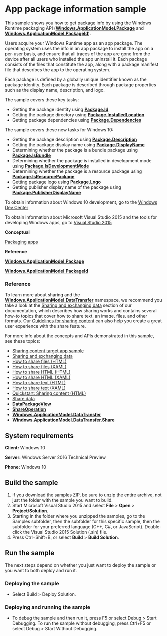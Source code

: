 ﻿<!---
  category: AppSettings 
  samplefwlink: http://go.microsoft.com/fwlink/p/?LinkId=620581&clcid=0x409
--->

# App package information sample

This sample shows you how to get package info by using the Windows Runtime packaging API ([**Windows.ApplicationModel.Package**](http://msdn.microsoft.com/library/windows/apps/br224667) and [**Windows.ApplicationModel.PackageId**](http://msdn.microsoft.com/library/windows/apps/br224668)).

Users acquire your Windows Runtime app as an app package. The operating system uses the info in an app package to install the app on a per-user basis, and ensure that all traces of the app are gone from the device after all users who installed the app uninstall it. Each package consists of the files that constitute the app, along with a package manifest file that describes the app to the operating system.

Each package is defined by a globally unique identifier known as the package identity. Each package is described through package properties such as the display name, description, and logo.

The sample covers these key tasks:

-   Getting the package identity using [**Package.Id**](http://msdn.microsoft.com/library/windows/apps/br224680)
-   Getting the package directory using [**Package.InstalledLocation**](http://msdn.microsoft.com/library/windows/apps/br224681)
-   Getting package dependencies using [**Package.Dependencies**](http://msdn.microsoft.com/library/windows/apps/br224679)

The sample covers these new tasks for Windows 10:

-   Getting the package description using [**Package.Description**](http://msdn.microsoft.com/library/windows/apps/dn175742)
-   Getting the package display name using [**Package.DisplayName**](http://msdn.microsoft.com/library/windows/apps/dn175743)
-   Determining whether the package is a bundle package using [**Package.IsBundle**](http://msdn.microsoft.com/library/windows/apps/dn175744)
-   Determining whether the package is installed in development mode using [**Package.IsDevelopmentMode**](http://msdn.microsoft.com/library/windows/apps/dn175745)
-   Determining whether the package is a resource package using [**Package.IsResourcePackage**](http://msdn.microsoft.com/library/windows/apps/dn175746)
-   Getting package logo using [**Package.Logo**](http://msdn.microsoft.com/library/windows/apps/dn175747)
-   Getting publisher display name of the package using [**Package.PublisherDisplayName**](http://msdn.microsoft.com/library/windows/apps/dn175748)

To obtain information about Windows 10 development, go to the [Windows Dev Center](https://dev.windows.com)

To obtain information about Microsoft Visual Studio 2015 and the tools for developing Windows apps, go to [Visual Studio 2015](http://go.microsoft.com/fwlink/?LinkID=532422)

**Conceptual**

[Packaging apps](https://msdn.microsoft.com/library/windows/apps/mt270969)

**Reference**

[**Windows.ApplicationModel.Package**](http://msdn.microsoft.com/library/windows/apps/br224667)

[**Windows.ApplicationModel.PackageId**](http://msdn.microsoft.com/library/windows/apps/br224668)

### Reference

To learn more about sharing and the [**Windows.ApplicationModel.DataTransfer**](http://msdn.microsoft.com/library/windows/apps/br205967) namespace, we recommend you take a look at the [Sharing and exchanging data](http://msdn.microsoft.com/library/windows/apps/hh464923) section of our documentation, which describes how sharing works and contains several how-to topics that cover how to share [text](http://msdn.microsoft.com/library/windows/apps/hh758313), an [image](http://msdn.microsoft.com/library/windows/apps/hh758305), files, and other formats. Our [Guidelines for sharing content](http://msdn.microsoft.com/library/windows/apps/hh465251) can also help you create a great user experience with the share feature.

For more info about the concepts and APIs demonstrated in this sample, see these topics:

-   [Sharing content target app sample](http://go.microsoft.com/fwlink/p/?linkid=231519)
-   [Sharing and exchanging data](http://msdn.microsoft.com/library/windows/apps/hh464923)
-   [How to share files (HTML)](http://msdn.microsoft.com/library/windows/apps/hh758308)
-   [How to share files (XAML)](http://msdn.microsoft.com/library/windows/apps/hh871371)
-   [How to share HTML (HTML)](http://msdn.microsoft.com/library/windows/apps/hh758310)
-   [How to share HTML (XAML)](http://msdn.microsoft.com/library/windows/apps/hh973055)
-   [How to share text (HTML)](http://msdn.microsoft.com/library/windows/apps/hh758313)
-   [How to share text (XAML)](http://msdn.microsoft.com/library/windows/apps/hh871372)
-   [Quickstart: Sharing content (HTML)](http://msdn.microsoft.com/library/windows/apps/hh465261)
-   [Share data](https://msdn.microsoft.com/library/windows/apps/mt243293)
-   [**DataPackageView**](http://msdn.microsoft.com/library/windows/apps/hh738408)
-   [**ShareOperation**](http://msdn.microsoft.com/library/windows/apps/br205977)
-   [**Windows.ApplicationModel.DataTransfer**](http://msdn.microsoft.com/library/windows/apps/br205967)
-   [**Windows.ApplicationModel.DataTransfer.Share**](http://msdn.microsoft.com/library/windows/apps/br205989)

## System requirements

**Client:** Windows 10

**Server:** Windows Server 2016 Technical Preview

**Phone:** Windows 10

## Build the sample

1. If you download the samples ZIP, be sure to unzip the entire archive, not just the folder with the sample you want to build. 
2. Start Microsoft Visual Studio 2015 and select **File** \> **Open** \> **Project/Solution**.
3. Starting in the folder where you unzipped the samples, go to the Samples subfolder, then the subfolder for this specific sample, then the subfolder for your preferred language (C++, C#, or JavaScript). Double-click the Visual Studio 2015 Solution (.sln) file.
4. Press Ctrl+Shift+B, or select **Build** \> **Build Solution**.

## Run the sample

The next steps depend on whether you just want to deploy the sample or you want to both deploy and run it.

### Deploying the sample

- Select Build > Deploy Solution. 

### Deploying and running the sample

- To debug the sample and then run it, press F5 or select Debug >  Start Debugging. To run the sample without debugging, press Ctrl+F5 or select Debug > Start Without Debugging. 


